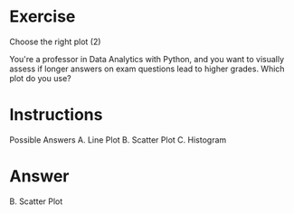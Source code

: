 # Exercise

Choose the right plot (2)

You're a professor in Data Analytics with Python, and you want to visually assess if longer answers on exam questions lead to higher grades. Which plot do you use?

# Instructions
Possible Answers
A. Line Plot
B. Scatter Plot
C. Histogram

# Answer
B. Scatter Plot
